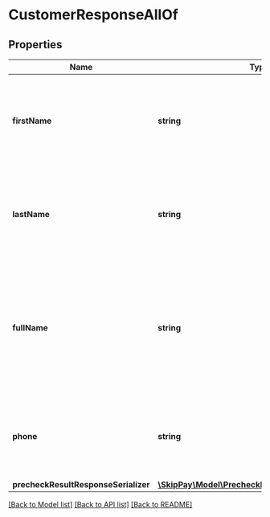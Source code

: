 # CustomerResponseAllOf

## Properties

Name | Type | Description | Notes
------------ | ------------- | ------------- | -------------
**firstName** | **string** | Customer first (given) name. Must be paired with &#x60;lastName&#x60;. Required if &#x60;fullName&#x60; is empty. |
**lastName** | **string** | Customer last (family) name. Must be paired with &#x60;firstName&#x60;. Required if &#x60;fullName&#x60; is empty. |
**fullName** | **string** | Customer full name, including academical degrees and salutation. Required only if &#x60;firstName&#x60; or &#x60;lastName&#x60; are empty. |
**phone** | **string** | Phone number with country code (including leading &#x60;+&#x60;). |
**precheckResultResponseSerializer** | [**\SkipPay\Model\PrecheckResultResponseSerializer**](PrecheckResultResponseSerializer.md) |  | [optional]

[[Back to Model list]](../../README.md#models) [[Back to API list]](../../README.md#endpoints) [[Back to README]](../../README.md)
